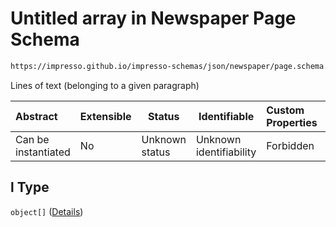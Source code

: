 # Untitled array in Newspaper Page Schema

```txt
https://impresso.github.io/impresso-schemas/json/newspaper/page.schema.json#/properties/r/items/properties/p/items/properties/l
```

Lines of text (belonging to a given paragraph)


| Abstract            | Extensible | Status         | Identifiable            | Custom Properties | Additional Properties | Access Restrictions | Defined In                                                           |
| :------------------ | ---------- | -------------- | ----------------------- | :---------------- | --------------------- | ------------------- | -------------------------------------------------------------------- |
| Can be instantiated | No         | Unknown status | Unknown identifiability | Forbidden         | Allowed               | none                | [page.schema.json\*](../out/page.schema.json "open original schema") |

## l Type

`object[]` ([Details](page-properties-r-items-properties-p-items-properties-l-items.md))
